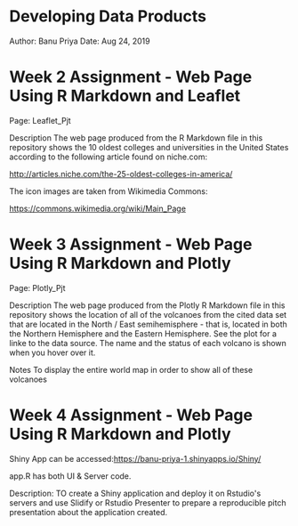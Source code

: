 Developing Data Products
================
Author: Banu Priya
Date: Aug 24, 2019

Week 2 Assignment - Web Page Using R Markdown and Leaflet
=========================================================
Page: Leaflet_Pjt

Description
The web page produced from the R Markdown file in this repository shows the 10 oldest colleges and universities in the United States according to the following article found on niche.com:

http://articles.niche.com/the-25-oldest-colleges-in-america/

The icon images are taken from Wikimedia Commons:

https://commons.wikimedia.org/wiki/Main_Page


Week 3 Assignment - Web Page Using R Markdown and Plotly
========================================================
Page: Plotly_Pjt

Description
The web page produced from the Plotly R Markdown file in this repository shows the location of all of the volcanoes from the cited data set that are located in the North / East semihemisphere - that is, located in both the Northern Hemisphere and the Eastern Hemisphere. See the plot for a linke to the data source. The name and the status of each volcano is shown when you hover over it.

Notes
To display the entire world map in order to show all of these volcanoes

Week 4 Assignment - Web Page Using R Markdown and Plotly
========================================================
Shiny App can be accessed:https://banu-priya-1.shinyapps.io/Shiny/

app.R has both UI & Server code. 

Description: 
TO create a Shiny application and deploy it on Rstudio's servers and use Slidify or Rstudio Presenter to prepare a reproducible pitch presentation about the application created.
